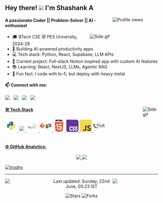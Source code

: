 ## Hey there! <img src="https://github.com/sciencepal/sciencepal/blob/master/assets/Hi.gif" width="29px"> I'm Shashank A
<img src="https://komarev.com/ghpvc/?username=ShadowMarty&label=Profile%20Visits&color=blue&style=for-the-badge&border_radius=10" width="150" align="right" alt="Profile views" height="auto"/>

#### **A passionate Coder || Problem-Solver || AI - enthusiast**

<img src="https://user-images.githubusercontent.com/74038190/212748830-4c709398-a386-4761-84d7-9e10b98fbe6e.gif" align="right" alt="Side gif" width="225" height="auto"/>

- 🎓 BTech CSE @ PES University, 2024-28
- 🤖 Building AI-powered productivity apps  
- 💻 Tech stack: Python, React, Supabase, LLM APIs  
- 🚧 Current project: Full-stack Notion inspired app with custom AI features
- 📚 Learning: React, NextJS, LLMs, Agentic RAG
- 🎵 Fun fact: I code with lo-fi, but deploy with heavy metal
<!--[<img src="https://img.icons8.com/color/48/000000/twitter.png" width="3.5%"/>](https://twitter.com/) &nbsp; -->


#### 📫 Connect with me:
  
[<img src="https://img.icons8.com/color/48/000000/linkedin.png" width="3.5%"/>](https://www.linkedin.com/in/shashank2k6/)  &nbsp;
[<img src="https://github.com/sciencepal/sciencepal/blob/master/assets/discord-round.svg" width="3.5%"/>](https://discord.gg/799125921684389940)  &nbsp; 
[<img src="https://img.icons8.com/fluent/48/000000/instagram-new.png" width="3.5%"/>](https://www.instagram.com/its_amazing_spider/)  &nbsp; 
<a href="mailto:shashank2k6.dev@gmail.com"> <img src="https://img.icons8.com/fluent/48/000000/gmail.png" width="3.5%"/>
</br>

<img src="https://user-images.githubusercontent.com/74038190/212284087-bbe7e430-757e-4901-90bf-4cd2ce3e1852.gif" align="right" alt="Side gif" width="50" height="auto"/>

#### 🛠 Tech Stack
<code><img height="40" src="https://raw.githubusercontent.com/github/explore/80688e429a7d4ef2fca1e82350fe8e3517d3494d/topics/python/python.png"></code>
<code><img height="40" src="https://cdn.jsdelivr.net/gh/devicons/devicon/icons/c/c-original.svg" style="background: white; border-radius: 5px; padding: 3px;"></code>
<code><img height="40" src="https://raw.githubusercontent.com/github/explore/78df643247d429f6cc873026c0622819ad797942/topics/mysql/mysql.png"></code>
<code><img height="40" src="https://raw.githubusercontent.com/github/explore/80688e429a7d4ef2fca1e82350fe8e3517d3494d/topics/git/git.png"></code>
<code><img height="40" src="https://raw.githubusercontent.com/github/explore/80688e429a7d4ef2fca1e82350fe8e3517d3494d/topics/html/html.png" alt="HTML5"></code>
<code><img height="40" src="https://raw.githubusercontent.com/github/explore/80688e429a7d4ef2fca1e82350fe8e3517d3494d/topics/css/css.png" alt="CSS3"></code>
<code><img height="40" src="https://raw.githubusercontent.com/github/explore/80688e429a7d4ef2fca1e82350fe8e3517d3494d/topics/javascript/javascript.png" alt="JavaScript"></code>
<code><img height="40" src="https://raw.githubusercontent.com/github/explore/80688e429a7d4ef2fca1e82350fe8e3517d3494d/topics/flask/flask.png"></code>
</br> </br>

#### ⚙️ GitHub Analytics:
<p align="center">
<a href="https://github.com/ShadowMarty">
  <img height="180em" src="https://github-readme-stats-eight-theta.vercel.app/api?username=ShadowMarty&show_icons=true&theme=algolia&include_all_commits=true&count_private=true"/>
  <img height="180em" src="https://github-readme-stats-eight-theta.vercel.app/api/top-langs/?username=ShadowMarty&layout=compact&langs_count=8&theme=algolia"/>
</a>
  
[![trophy](https://github-profile-trophy.vercel.app/?username=ShadowMarty&theme=discord&no-frame=true&row=1&&margin-w=20&no-bg=true)](https://github-profile-trophy.vercel.app/?username=ShadowMarty&theme=juicyfresh&no-frame=true&row=1&&margin-w=20&no-bg=true)
</p>

------------

<img src="https://user-images.githubusercontent.com/74038190/213911110-aedbef38-a29f-4b6b-a65c-11608b4f75a5.gif" align="left" width="150">
<img src="https://user-images.githubusercontent.com/74038190/213911110-aedbef38-a29f-4b6b-a65c-11608b4f75a5.gif" align="right" width="150">
<p align="center"> Last updated: Sunday, 22nd June, 05:23 IST</br></p>
<p align="center">
  <img alt="Stars" src="https://img.shields.io/github/stars/Shadowmarty/ShadowMarty?style=flat-square&labelColor=343b41"/> 
  <img alt="Forks" src="https://img.shields.io/github/forks/Shadowmarty/ShadowMarty?style=flat-square&labelColor=343b41"/>
</p>
